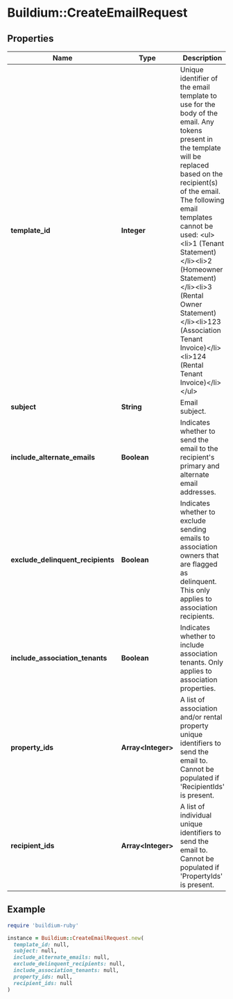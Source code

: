 # Buildium::CreateEmailRequest

## Properties

| Name | Type | Description | Notes |
| ---- | ---- | ----------- | ----- |
| **template_id** | **Integer** | Unique identifier of the email template to use for the body of the email. Any tokens present in the template will be replaced based on the recipient(s) of the email.  The following email templates cannot be used:  &lt;ul&gt;&lt;li&gt;1 (Tenant Statement)&lt;/li&gt;&lt;li&gt;2 (Homeowner Statement)&lt;/li&gt;&lt;li&gt;3 (Rental Owner Statement)&lt;/li&gt;&lt;li&gt;123 (Association Tenant Invoice)&lt;/li&gt;&lt;li&gt;124 (Rental Tenant Invoice)&lt;/li&gt;&lt;/ul&gt; |  |
| **subject** | **String** | Email subject. |  |
| **include_alternate_emails** | **Boolean** | Indicates whether to send the email to the recipient&#39;s primary and alternate email addresses. |  |
| **exclude_delinquent_recipients** | **Boolean** | Indicates whether to exclude sending emails to association owners that are flagged as delinquent. This only applies to association recipients. |  |
| **include_association_tenants** | **Boolean** | Indicates whether to include association tenants. Only applies to association properties. |  |
| **property_ids** | **Array&lt;Integer&gt;** | A list of association and/or rental property unique identifiers to send the email to. Cannot be populated if &#39;RecipientIds&#39; is present. | [optional] |
| **recipient_ids** | **Array&lt;Integer&gt;** | A list of individual unique identifiers to send the email to. Cannot be populated if &#39;PropertyIds&#39; is present. | [optional] |

## Example

```ruby
require 'buildium-ruby'

instance = Buildium::CreateEmailRequest.new(
  template_id: null,
  subject: null,
  include_alternate_emails: null,
  exclude_delinquent_recipients: null,
  include_association_tenants: null,
  property_ids: null,
  recipient_ids: null
)
```

